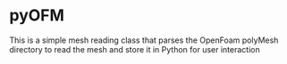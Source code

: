 pyOFM
=====

This is a simple mesh reading class that parses the OpenFoam polyMesh directory to read the mesh and store it in Python for user interaction
